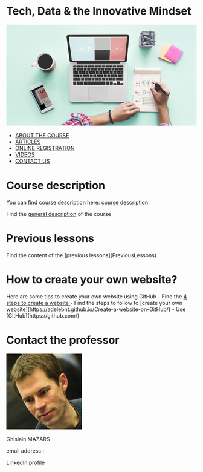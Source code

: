 <!DOCTYPE html>
<html>
   
<head>
  <link rel="stylesheet" type="text/css" href="responsivemenuhp.css" />
  <title>Tech, Data & the Innovative Mindset</title>
</head>

<body>
   
<h1>Tech, Data & the Innovative Mindset</h1>
<img src="Create-your-website.jpg">

<div class="nav-left visible-xs">
  <div class="button" id="btn">
    <div class="bar top"></div>
    <div class="bar middle"></div>
    <div class="bar bottom"></div>
  </div>
</div>
<!-- nav-left -->
<main>


  <nav>
    <div class="nav-right hidden-xs">
      <div class="button" id="btn">
        <div class="bar top"></div>
        <div class="bar middle"></div>
        <div class="bar bottom"></div>
      </div>
    </div>
    <!-- nav-left -->
  </nav>

  <a href="https://codepen.io/tonkec/" class="ua" target="_blank">
    <i class="fa fa-user"></i>
  </a>
</main>

<div class="sidebar">
  <ul class="sidebar-list">
    <li class="sidebar-item"><a href="#" class="sidebar-anchor">ABOUT THE COURSE</a></li>
    <li class="sidebar-item"><a href="#" class="sidebar-anchor">ARTICLES</a></li>
    <li class="sidebar-item"><a href="#" class="sidebar-anchor">ONLINE REGISTRATION</a></li>
    <li class="sidebar-item"><a href="#" class="sidebar-anchor">VIDEOS</a></li>
    <li class="sidebar-item"><a href="#" class="sidebar-anchor">CONTACT US</a></li>
  </ul>
</div>

<h1>Course description</h1> 
   You can find course description here: <a href="course_presentation.md" > course description </a> 
   
   Find the [general description](https://adelebnt.github.io/Description-of-the-course/) of the course

<h1> Previous lessons </h1> 
   Find the content of the [previous lessons](PreviousLessons)

<h1> How to create your own website? </h1>
   Here are some tips to create your own website using GitHub
   - Find the <a href="lessons.md" > 4 steps to create a website </a>
   - Find the steps to follow to [create your own website](https://adelebnt.github.io/Create-a-website-on-GitHub/)
   - Use [GitHub](https://github.com/)

<h1> Contact the professor </h1>
   <img align ="centre" src="Tech%20data...%20Ghislain%20Mazars.jpg">

   Ghislain MAZARS

   email address : 

   [LinkedIn profile](https://fr.linkedin.com/in/ghislainmazars)
   
<script src="sidebar.js"></script>
</body>
</html>


